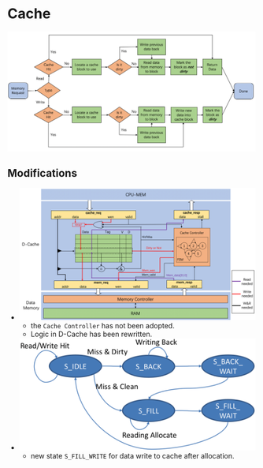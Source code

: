 # Cache

![controlDiagram](controlDiagram.png)

## Modifications

-   ![schematic](schematic.png)
    -   the `Cache Controller` has not been adopted.
    -   Logic in D-Cache has been rewritten.
-   ![dfa](dfa.png)
    -   new state `S_FILL_WRITE` for data write to cache after allocation.
